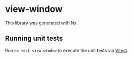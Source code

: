 # view-window

This library was generated with [Nx](https://nx.dev).

## Running unit tests

Run `nx test view-window` to execute the unit tests via [Vitest](https://vitest.dev/).
